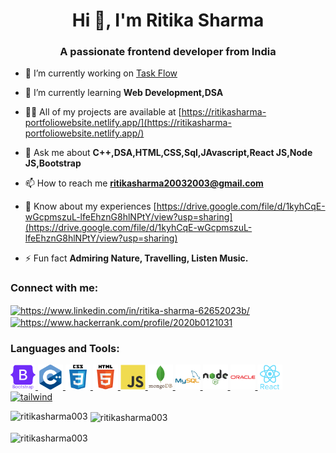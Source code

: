 <h1 align="center">Hi 👋, I'm Ritika Sharma</h1>
<h3 align="center">A passionate frontend developer from India</h3>

- 🔭 I’m currently working on [Task Flow](https://task-flow-full-stack-project-ibgv.vercel.app/)

- 🌱 I’m currently learning **Web Development,DSA**

- 👨‍💻 All of my projects are available at [https://ritikasharma-portfoliowebsite.netlify.app/](https://ritikasharma-portfoliowebsite.netlify.app/)

- 💬 Ask me about **C++,DSA,HTML,CSS,Sql,JAvascript,React JS,Node JS,Bootstrap**

- 📫 How to reach me **ritikasharma20032003@gmail.com**

- 📄 Know about my experiences [https://drive.google.com/file/d/1kyhCqE-wGcpmszuL-lfeEhznG8hlNPtY/view?usp=sharing](https://drive.google.com/file/d/1kyhCqE-wGcpmszuL-lfeEhznG8hlNPtY/view?usp=sharing)

- ⚡ Fun fact **Admiring Nature, Travelling, Listen Music.**

<h3 align="left">Connect with me:</h3>
<p align="left">
<a href="https://linkedin.com/in/https://www.linkedin.com/in/ritika-sharma-62652023b/" target="blank"><img align="center" src="https://raw.githubusercontent.com/rahuldkjain/github-profile-readme-generator/master/src/images/icons/Social/linked-in-alt.svg" alt="https://www.linkedin.com/in/ritika-sharma-62652023b/" height="30" width="40" /></a>
<a href="https://www.hackerearth.com/https://www.hackerrank.com/profile/2020b0121031" target="blank"><img align="center" src="https://raw.githubusercontent.com/rahuldkjain/github-profile-readme-generator/master/src/images/icons/Social/hackerearth.svg" alt="https://www.hackerrank.com/profile/2020b0121031" height="30" width="40" /></a>
</p>

<h3 align="left">Languages and Tools:</h3>
<p align="left"> <a href="https://getbootstrap.com" target="_blank" rel="noreferrer"> <img src="https://raw.githubusercontent.com/devicons/devicon/master/icons/bootstrap/bootstrap-plain-wordmark.svg" alt="bootstrap" width="40" height="40"/> </a> <a href="https://www.w3schools.com/cpp/" target="_blank" rel="noreferrer"> <img src="https://raw.githubusercontent.com/devicons/devicon/master/icons/cplusplus/cplusplus-original.svg" alt="cplusplus" width="40" height="40"/> </a> <a href="https://www.w3schools.com/css/" target="_blank" rel="noreferrer"> <img src="https://raw.githubusercontent.com/devicons/devicon/master/icons/css3/css3-original-wordmark.svg" alt="css3" width="40" height="40"/> </a> <a href="https://www.w3.org/html/" target="_blank" rel="noreferrer"> <img src="https://raw.githubusercontent.com/devicons/devicon/master/icons/html5/html5-original-wordmark.svg" alt="html5" width="40" height="40"/> </a> <a href="https://developer.mozilla.org/en-US/docs/Web/JavaScript" target="_blank" rel="noreferrer"> <img src="https://raw.githubusercontent.com/devicons/devicon/master/icons/javascript/javascript-original.svg" alt="javascript" width="40" height="40"/> </a> <a href="https://www.mongodb.com/" target="_blank" rel="noreferrer"> <img src="https://raw.githubusercontent.com/devicons/devicon/master/icons/mongodb/mongodb-original-wordmark.svg" alt="mongodb" width="40" height="40"/> </a> <a href="https://www.mysql.com/" target="_blank" rel="noreferrer"> <img src="https://raw.githubusercontent.com/devicons/devicon/master/icons/mysql/mysql-original-wordmark.svg" alt="mysql" width="40" height="40"/> </a> <a href="https://nodejs.org" target="_blank" rel="noreferrer"> <img src="https://raw.githubusercontent.com/devicons/devicon/master/icons/nodejs/nodejs-original-wordmark.svg" alt="nodejs" width="40" height="40"/> </a> <a href="https://www.oracle.com/" target="_blank" rel="noreferrer"> <img src="https://raw.githubusercontent.com/devicons/devicon/master/icons/oracle/oracle-original.svg" alt="oracle" width="40" height="40"/> </a> <a href="https://reactjs.org/" target="_blank" rel="noreferrer"> <img src="https://raw.githubusercontent.com/devicons/devicon/master/icons/react/react-original-wordmark.svg" alt="react" width="40" height="40"/> </a> <a href="https://tailwindcss.com/" target="_blank" rel="noreferrer"> <img src="https://www.vectorlogo.zone/logos/tailwindcss/tailwindcss-icon.svg" alt="tailwind" width="40" height="40"/> </a> </p>

<p><img align="left" src="https://github-readme-stats.vercel.app/api/top-langs?username=ritikasharma003&show_icons=true&locale=en&layout=compact" alt="ritikasharma003" /></p>

<p>&nbsp;<img align="center" src="https://github-readme-stats.vercel.app/api?username=ritikasharma003&show_icons=true&locale=en" alt="ritikasharma003" /></p>

<p><img align="center" src="https://github-readme-streak-stats.herokuapp.com/?user=ritikasharma003&" alt="ritikasharma003" /></p>
